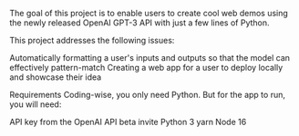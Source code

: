 The goal of this project is to enable users to create cool web demos using the newly released OpenAI GPT-3 API with just a few lines of Python.

This project addresses the following issues:

Automatically formatting a user's inputs and outputs so that the model can effectively pattern-match
Creating a web app for a user to deploy locally and showcase their idea

Requirements
Coding-wise, you only need Python. But for the app to run, you will need:

API key from the OpenAI API beta invite
Python 3
yarn
Node 16
